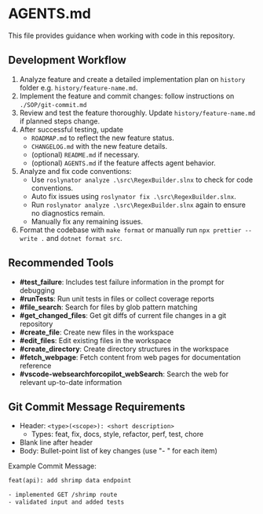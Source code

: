 # AGENTS.md

This file provides guidance when working with code in this repository.

## Development Workflow

1. Analyze feature and create a detailed implementation plan on `history` folder e.g. `history/feature-name.md`.
2. Implement the feature and commit changes: follow instructions on `./SOP/git-commit.md`
3. Review and test the feature thoroughly. Update `history/feature-name.md` if planned steps change.
4. After successful testing, update
   - `ROADMAP.md` to reflect the new feature status.
   - `CHANGELOG.md` with the new feature details.
   - (optional) `README.md` if necessary.
   - (optional) `AGENTS.md` if the feature affects agent behavior.
5. Analyze and fix code conventions:
   - Use `roslynator analyze .\src\RegexBuilder.slnx` to check for code conventions.
   - Auto fix issues using `roslynator fix .\src\RegexBuilder.slnx`.
   - Run `roslynator analyze .\src\RegexBuilder.slnx` again to ensure no diagnostics remain.
   - Manually fix any remaining issues.
6. Format the codebase with `make format` or manually run `npx prettier --write .` and `dotnet format src`.

## Recommended Tools

- **#test_failure**: Includes test failure information in the prompt for debugging
- **#runTests**: Run unit tests in files or collect coverage reports
- **#file_search**: Search for files by glob pattern matching
- **#get_changed_files**: Get git diffs of current file changes in a git repository
- **#create_file**: Create new files in the workspace
- **#edit_files**: Edit existing files in the workspace
- **#create_directory**: Create directory structures in the workspace
- **#fetch_webpage**: Fetch content from web pages for documentation reference
- **#vscode-websearchforcopilot_webSearch**: Search the web for relevant up-to-date information

## Git Commit Message Requirements

- Header: `<type>(<scope>): <short description>`
  - Types: feat, fix, docs, style, refactor, perf, test, chore
- Blank line after header
- Body: Bullet-point list of key changes (use "- " for each item)

Example Commit Message:

```txt
feat(api): add shrimp data endpoint

- implemented GET /shrimp route
- validated input and added tests
```
